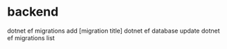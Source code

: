 # backend

dotnet ef migrations add [migration title]
dotnet ef database update
dotnet ef migrations list
